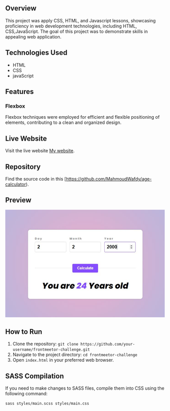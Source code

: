 ## Overview
This project was apply CSS, HTML, and Javascript lessons, showcasing proficiency in web development technologies, including HTML, CSS,JavaScript. The goal of this project was to demonstrate skills in appealing web application.

## Technologies Used
- HTML
- CSS
- javaScript

## Features

### Flexbox 
Flexbox  techniques were employed for efficient and flexible positioning of elements, contributing to a clean and organized design.

## Live Website
Visit the live website [My website](https://mahmoudwafdy.github.io/age-calculator/).

## Repository
Find the source code in this [https://github.com/MahmoudWafdy/age-calculator).

## Preview
![website photo](./1.JPG) 

## How to Run
1. Clone the repository: `git clone https://github.com/your-username/frontmeetor-challenge.git`
2. Navigate to the project directory: `cd frontmeetor-challenge`
3. Open `index.html` in your preferred web browser.

## SASS Compilation
If you need to make changes to SASS files, compile them into CSS using the following command:
```bash
sass styles/main.scss styles/main.css

